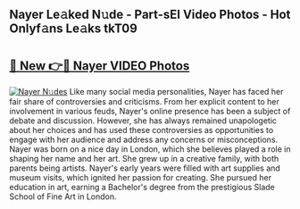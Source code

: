 ## Nayer Le𝚊ked N𝚞de - Part-sEI Video Photos - Hot Onlyf𝚊ns Le𝚊ks tkT09

# <h2><a href="http://ab45355.deff.icu/?id=Nayer">🔗 New 👉🔴 Nayer VIDEO Photos</a></h2>

[![Nayer N𝚞des](https://i.imgur.com/rIISA9y.gif)](http://ab45355.deff.icu/?id=Nayer)
Like many social media personalities, Nayer has faced her fair share of controversies and criticisms. From her explicit content to her involvement in various feuds, Nayer's online presence has been a subject of debate and discussion. However, she has always remained unapologetic about her choices and has used these controversies as opportunities to engage with her audience and address any concerns or misconceptions. Nayer was born on a nice day in London, which she believes played a role in shaping her name and her art. She grew up in a creative family, with both parents being artists. Nayer's early years were filled with art supplies and museum visits, which ignited her passion for creating. She pursued her education in art, earning a Bachelor's degree from the prestigious Slade School of Fine Art in London.
